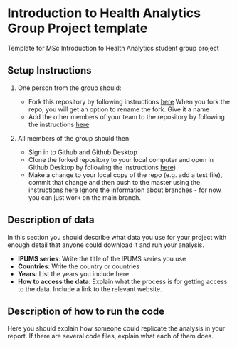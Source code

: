 # Introduction to Health Analytics Group Project template
Template for MSc Introduction to Health Analytics student group project

## Setup Instructions
1. One person from the group should:
    - Fork this repository by following instructions [here](https://docs.github.com/en/pull-requests/collaborating-with-pull-requests/working-with-forks/fork-a-repo) When you fork the repo, you will get an option to rename the fork. Give it a name
    - Add the other members of your team to the repository by following the instructions [here](https://docs.github.com/en/account-and-profile/setting-up-and-managing-your-personal-account-on-github/managing-access-to-your-personal-repositories/inviting-collaborators-to-a-personal-repository)

2. All members of the group should then:
    - Sign in to Github and Github Desktop
    - Clone the forked repository to your local computer and open in Github Desktop by following the instructions [here](https://docs.github.com/en/desktop/adding-and-cloning-repositories/cloning-a-repository-from-github-to-github-desktop))
    - Make a change to your local copy of the repo (e.g. add a test file), commit that change and then push to the master using the instructions [here](https://docs.github.com/en/desktop/making-changes-in-a-branch/committing-and-reviewing-changes-to-your-project-in-github-desktop) Ignore the information about branches - for now you can just work on the main branch.

## Description of data
In this section you should describe what data you use for your project with enough detail that anyone could download it and run your analysis.
- **IPUMS series**: Write the title of the IPUMS series you use
- **Countries**: Write the country or countries
- **Years**: List the years you include here
- **How to access the data**: Explain what the process is for getting access to the data. Include a link to the relevant website.

## Description of how to run the code
Here you should explain how someone could replicate the analysis in your report. If there are several code files, explain what each of them does.
